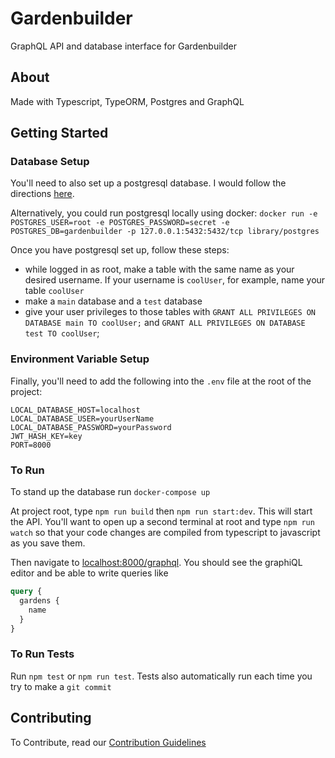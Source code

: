 # Gardenbuilder

GraphQL API and database interface for Gardenbuilder

## About

Made with Typescript, TypeORM, Postgres and GraphQL

## Getting Started

### Database Setup

You'll need to also set up a postgresql database. I would follow the directions [here](https://tutorial-extensions.djangogirls.org/en/optional_postgresql_installation/).

Alternatively, you could run postgresql locally using docker: `docker run -e POSTGRES_USER=root -e POSTGRES_PASSWORD=secret -e POSTGRES_DB=gardenbuilder -p 127.0.0.1:5432:5432/tcp library/postgres`

Once you have postgresql set up, follow these steps:
- while logged in as root, make a table with the same name as your  desired username. If your username is `coolUser`, for example, name your table `coolUser`
- make a `main` database and a `test` database
- give your user privileges to those tables with `GRANT ALL PRIVILEGES ON DATABASE main TO coolUser;` and `GRANT ALL PRIVILEGES ON DATABASE test TO coolUser`;

### Environment Variable Setup

Finally, you'll need to add the following into the `.env` file at the root of the project:

```
LOCAL_DATABASE_HOST=localhost
LOCAL_DATABASE_USER=yourUserName
LOCAL_DATABASE_PASSWORD=yourPassword
JWT_HASH_KEY=key
PORT=8000
```

### To Run

To stand up the database run `docker-compose up`

At project root, type `npm run build` then `npm run start:dev`. This will start the API. You'll want to open up a second terminal at root and type `npm run watch` so that your code changes are compiled from typescript to javascript as you save them. 

Then navigate to [localhost:8000/graphql](http://localhost:8000/graphql).
You should see the graphiQL editor and be able to write queries like

```graphql
query {
  gardens {
    name
  }
}
```

### To Run Tests

Run `npm test` or `npm run test`. Tests also automatically run each time you try to make a `git commit`

## Contributing

To Contribute, read our [Contribution Guidelines](https://github.com/gardenbuilder/gardenbuilder-backend-typescript/blob/master/CONTRIBUTING.md#contributing)